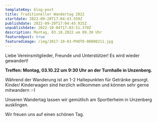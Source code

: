 ```yaml
---
templateKey: blog-post
title: Traditioneller Wandertag 2022
startdate: 2022-09-20T17:04:43.559Z
publishdate: 2022-09-20T17:04:45.925Z
unpublishdate: 2022-10-04T17:03:51.370Z
description: Montag, 03.10.2022 um 09.30 Uhr
featuredpost: true
featuredimage: /img/2017-10-03-PHOTO-00000211.jpg
---
```

Liebe Vereinsmitglieder, Freunde und Unterstützer! Es wird wieder gewandert!

**Treffen: Montag, 03.10.22 um 9:30 Uhr an der Turnhalle in Unzenberg.**

Während der Wanderung ist an 1-2 Haltepunkten für Getränke gesorgt. Kinder/ Kinderwagen sind herzlich willkommen und können sehr gerne mitwandern :-)

Unseren Wandertag lassen wir gemütlich am Sportlerheim in Unzenberg ausklingen.

Wir freuen uns auf einen schönen Tag.